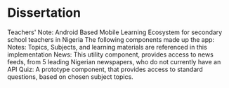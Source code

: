 # Dissertation
Teachers' Note: Android Based Mobile Learning Ecosystem for secondary school teachers in Nigeria
The following components made up the app:
Notes: Topics, Subjects, and learning materials are referenced in this implementation
News: This utility component, provides access to news feeds, from 5 leading Nigerian newspapers, who do not currently have an API
Quiz: A prototype component, that provides access to standard questions, based on chosen subject topics.

